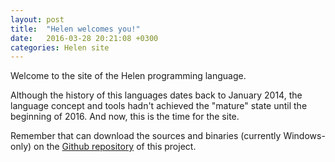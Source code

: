 ```yaml
---
layout: post
title:  "Helen welcomes you!"
date:   2016-03-28 20:21:08 +0300
categories: Helen site
---
```

Welcome to the site of the Helen programming language.

Although the history of this languages dates back to January 2014, the language
concept and tools hadn't achieved the "mature" state until the beginning of 2016.
And now, this is the time for the site.

Remember that can download the sources and binaries (currently Windows-only)
on the [Github repository][github-repo] of this project.

[github-repo]: https://github.com/hyst329/helen-llvm "Github repo"
